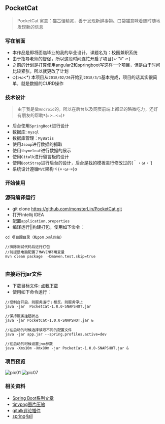 ## PocketCat
> PocketCat  寓意：猫古怪精灵，善于发现新鲜事物。口袋猫意味着随时随地发现新的信息

### 写在前面
- 本作品是即将面临毕业的我的毕业设计，课题名为：校园兼职系统
- 由于指导老师的督促，所以这段时间连忙开启了项目(〃'▽'〃)
- 之前的计划是打算使用angular2和springboot写这样一个项目，但是由于时间比较紧张，所以就更改了计划
- φ(>ω<*) 本项目从`2018/02/26`开始到`2018/3/1`基本完成，项目的话其实很简单，就是数据的CURD操作

### 技术设计
> 由于我是做`Android`的，所以在后台以及网页前端上都显的略微吃力，还好有朋友的帮助٩(๑>◡<๑)۶ 

- 后台使用`SpringBoot`进行设计
- 数据库: `mysql`
- 数据库管理：`MyBatis`
- 使用`Jsoup`进行数据的抓取
- 使用`thymeleaf`进行数据的展示
- 使用`Gitalk`进行留言板的设计
- 使用`BootStrap`进行后台的设计，后台是找的模板进行修改过的(｀・ω・´)
- 系统设计遵循`MVC`架构ヾ(=･ω･=)o

### 开始使用

### 源码编译运行
- git clone https://github.com/monsterLin/PocketCat.git
- 打开Intellij IDEA
- 配置`application.properties`
- 编译运行||构建打包，使用如下命令：

```
cd 项目跟目录（和pom.xml同级）

//排除测试代码后进行打包
//前提是电脑配置了MAVEN环境变量
mvn clean package  -Dmaven.test.skip=true


```

### 直接运行jar文件
- 下载目标文件: [点我下载](http://oszh5svp5.bkt.clouddn.com/pocketcat/PocketCat-1.0.0-SNAPSHOT.jar)
- 使用如下命令运行：

```
//控制台开启，则服务运行；相反，则服务停止
java -jar  PocketCat-1.0.0-SNAPSHOT.jar

//保持服务挂起状态
java -jar PocketCat-1.0.0-SNAPSHOT.jar &

//在启动的时候选择读取不同的配置文件
java -jar app.jar --spring.profiles.active=dev

//在启动的时候设置jvm参数
java -Xms10m -Xmx80m -jar PocketCat-1.0.0-SNAPSHOT.jar &

```


### 项目预览
![pic01](http://oszh5svp5.bkt.clouddn.com/pocketcat/pic01.png)
![pic07](http://oszh5svp5.bkt.clouddn.com/pocketcat/pic07.png)

### 相关资料
- [Spring Boot系列文章](http://www.ityouknow.com/spring-boot.html)
- [tinypng图片压缩](https://tinypng.com/)
- [gitalk评论插件](https://github.com/gitalk/gitalk)
- [spring4all](http://www.spring4all.com/)
